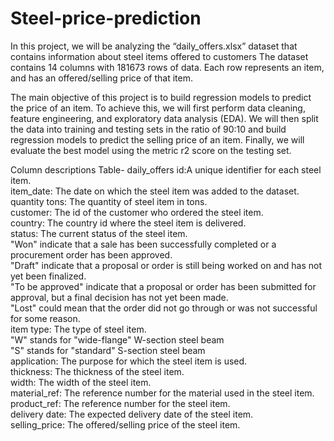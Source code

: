 # Steel-price-prediction
In this project, we will be analyzing the “daily_offers.xlsx” dataset that contains information about steel items offered to customers
The dataset contains 14 columns with 181673 rows of data. Each row represents an item, and has an offered/selling price of that item.

The main objective of this project is to build regression models to predict the price of an item. To achieve this, we will first perform data cleaning, feature engineering, and exploratory data analysis (EDA). We will then split the data into training and testing sets in the ratio of 90:10 and build regression models to predict the selling price of an item. Finally, we will evaluate the best model using the metric r2 score on the testing set.

Column descriptions
Table- daily_offers
id:A unique identifier for each steel item.<br>
item_date: The date on which the steel item was added to the dataset.<br>
quantity tons: The quantity of steel item in tons.<br>
customer: The id of the customer who ordered the steel item.<br>
country: The country id where the steel item is delivered.<br>
status: The current status of the steel item.<br>
"Won" indicate that a sale has been successfully completed or a procurement order has been approved.<br>
"Draft" indicate that a proposal or order is still being worked on and has not yet been finalized.<br>
"To be approved" indicate that a proposal or order has been submitted for approval, but a final decision has not yet been made.<br>
"Lost" could mean that the order did not go through or was not successful for some reason.<br>
item type: The type of steel item.<br>
"W" stands for "wide-flange" W-section steel beam<br>
"S" stands for "standard" S-section steel beam<br>
application: The purpose for which the steel item is used.<br>
thickness: The thickness of the steel item.<br>
width: The width of the steel item.<br>
material_ref: The reference number for the material used in the steel item.<br>
product_ref: The reference number for the steel item.<br>
delivery date: The expected delivery date of the steel item.<br>
selling_price: The offered/selling price of the steel item.<br>
